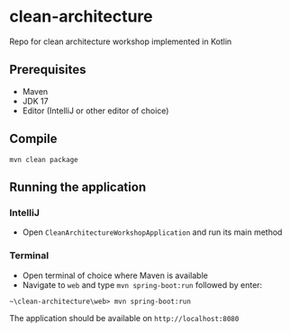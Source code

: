 # clean-architecture
Repo for clean architecture workshop implemented in Kotlin

## Prerequisites

- Maven
- JDK 17
- Editor (IntelliJ or other editor of choice)

## Compile

`mvn clean package`

## Running the application

### IntelliJ

- Open `CleanArchitectureWorkshopApplication` and run its main method

### Terminal

- Open terminal of choice where Maven is available
- Navigate to `web` and type `mvn spring-boot:run` followed by enter:

```
~\clean-architecture\web> mvn spring-boot:run
```

The application should be available on `http://localhost:8080`
